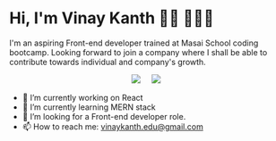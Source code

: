 # Hi, I'm Vinay Kanth 👋🏾 👩🏾‍💻

<p>I'm an aspiring Front-end developer trained at Masai School coding bootcamp. Looking forward to join a company where I shall be able to contribute towards individual and company's growth. </p>


<p align='center'>
 <a href="https://www.hackerrank.com/vinaykanth_s"><img src="https://img.shields.io/badge/hackerrank-%23339933.svg?&style=for-the-badge&logo=hackerrank&logoColor=white" /></a>&nbsp;&nbsp;&nbsp;&nbsp;
  <a href="https://www.linkedin.com/in/vinaykanth-s/"><img src="https://img.shields.io/badge/linkedin-%230077B5.svg?&style=for-the-badge&logo=linkedin&logoColor=white" /></a>&nbsp;&nbsp;&nbsp;&nbsp;
</p>



- 🔭 I’m currently working on React
- 🌱 I’m currently learning MERN stack
- 👯 I’m looking for a Front-end developer role.
- 📫 How to reach me: vinaykanth.edu@gmail.com
